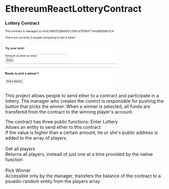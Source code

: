 # EthereumReactLotteryContract

<img src="./img.PNG" width="350"/>

This project allows people to send ether to a contract and participate in a lottery. The manager who creates the contrct is responsible for pushing the button that picks the winner. When a winner is selected, all funds are transfered from the contract to the winning player's account.

The contract has three public functions:
  Enter Lottery<br />
    Allows an entity to send ether to this contract<br />
    If the value is higher than a certain amount, he or she's public address is added to the array of players<br />
    <br />
  Get all players<br />
   Returns all players, instead of just one at a time provided by the native function<br />
  <br />
  Pick Winner<br />
    Accessible only by the manager, transfers the balance of the contract to a psuedo-random entity from the players array
